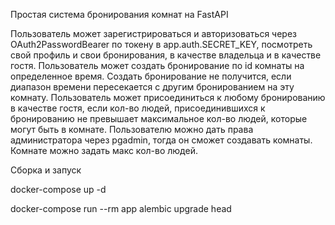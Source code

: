 Простая система бронирования комнат на FastAPI

Пользователь может зарегистрироваться и авторизоваться через OAuth2PasswordBearer по токену в app.auth.SECRET_KEY, посмотреть свой профиль и свои бронирования, в качестве владельца и в качестве гостя. 
Пользователь может создать бронирование по id комнаты на определенное время. Создать бронирование не получится, если диапазон времени пересекается с другим бронированием на эту комнату.
Пользователь может присоединиться к любому бронированию в качестве гостя, если кол-во людей, присоединившихся к бронированию не превышает максимальное кол-во людей, которые могут быть в комнате. 
Пользователю можно дать права администратора через pgadmin, тогда он сможет создавать комнаты. Комнате можно задать макс кол-во людей.

Сборка и запуск

  docker-compose up -d
  
  docker-compose run --rm app alembic upgrade head
